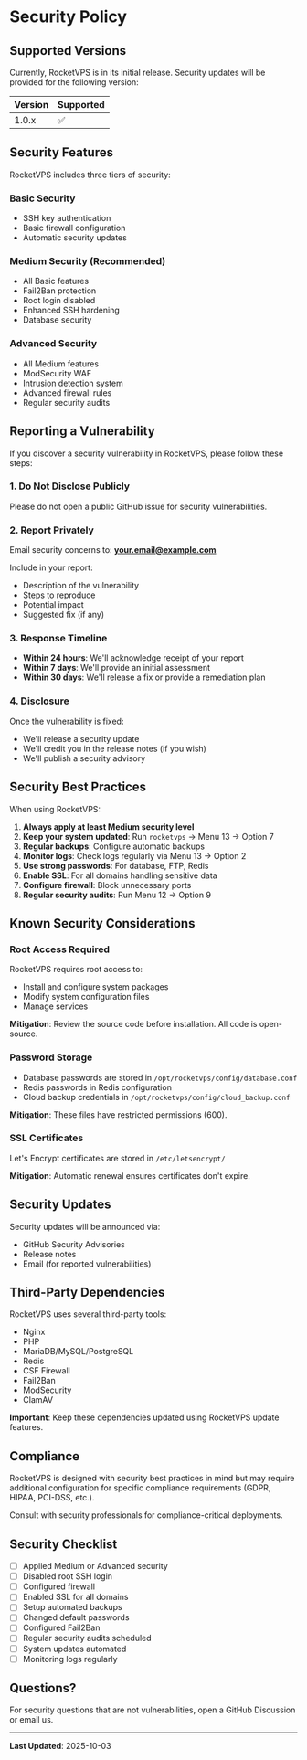 # Security Policy

## Supported Versions

Currently, RocketVPS is in its initial release. Security updates will be provided for the following version:

| Version | Supported          |
| ------- | ------------------ |
| 1.0.x   | :white_check_mark: |

## Security Features

RocketVPS includes three tiers of security:

### Basic Security
- SSH key authentication
- Basic firewall configuration
- Automatic security updates

### Medium Security (Recommended)
- All Basic features
- Fail2Ban protection
- Root login disabled
- Enhanced SSH hardening
- Database security

### Advanced Security
- All Medium features
- ModSecurity WAF
- Intrusion detection system
- Advanced firewall rules
- Regular security audits

## Reporting a Vulnerability

If you discover a security vulnerability in RocketVPS, please follow these steps:

### 1. Do Not Disclose Publicly

Please do not open a public GitHub issue for security vulnerabilities.

### 2. Report Privately

Email security concerns to: **your.email@example.com**

Include in your report:
- Description of the vulnerability
- Steps to reproduce
- Potential impact
- Suggested fix (if any)

### 3. Response Timeline

- **Within 24 hours**: We'll acknowledge receipt of your report
- **Within 7 days**: We'll provide an initial assessment
- **Within 30 days**: We'll release a fix or provide a remediation plan

### 4. Disclosure

Once the vulnerability is fixed:
- We'll release a security update
- We'll credit you in the release notes (if you wish)
- We'll publish a security advisory

## Security Best Practices

When using RocketVPS:

1. **Always apply at least Medium security level**
2. **Keep your system updated**: Run `rocketvps` → Menu 13 → Option 7
3. **Regular backups**: Configure automatic backups
4. **Monitor logs**: Check logs regularly via Menu 13 → Option 2
5. **Use strong passwords**: For database, FTP, Redis
6. **Enable SSL**: For all domains handling sensitive data
7. **Configure firewall**: Block unnecessary ports
8. **Regular security audits**: Run Menu 12 → Option 9

## Known Security Considerations

### Root Access Required

RocketVPS requires root access to:
- Install and configure system packages
- Modify system configuration files
- Manage services

**Mitigation**: Review the source code before installation. All code is open-source.

### Password Storage

- Database passwords are stored in `/opt/rocketvps/config/database.conf`
- Redis passwords in Redis configuration
- Cloud backup credentials in `/opt/rocketvps/config/cloud_backup.conf`

**Mitigation**: These files have restricted permissions (600).

### SSL Certificates

Let's Encrypt certificates are stored in `/etc/letsencrypt/`

**Mitigation**: Automatic renewal ensures certificates don't expire.

## Security Updates

Security updates will be announced via:
- GitHub Security Advisories
- Release notes
- Email (for reported vulnerabilities)

## Third-Party Dependencies

RocketVPS uses several third-party tools:
- Nginx
- PHP
- MariaDB/MySQL/PostgreSQL
- Redis
- CSF Firewall
- Fail2Ban
- ModSecurity
- ClamAV

**Important**: Keep these dependencies updated using RocketVPS update features.

## Compliance

RocketVPS is designed with security best practices in mind but may require additional configuration for specific compliance requirements (GDPR, HIPAA, PCI-DSS, etc.).

Consult with security professionals for compliance-critical deployments.

## Security Checklist

- [ ] Applied Medium or Advanced security
- [ ] Disabled root SSH login
- [ ] Configured firewall
- [ ] Enabled SSL for all domains
- [ ] Setup automated backups
- [ ] Changed default passwords
- [ ] Configured Fail2Ban
- [ ] Regular security audits scheduled
- [ ] System updates automated
- [ ] Monitoring logs regularly

## Questions?

For security questions that are not vulnerabilities, open a GitHub Discussion or email us.

---

**Last Updated**: 2025-10-03
